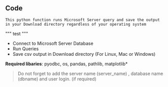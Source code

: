 ## Code
```
This python function runs Microsoft Server query and save the output in your Download directory regardless of your operating system
```
"""
test
"""
- Connect to Microsoft Server Database
- Run Queries
- Save csv output in Download directory (For Linux, Mac or Windows)


**Required libaries**: pyodbc, os, pandas, pathlib, matplotlib*

>Do not forget to add the server name (server_name) , database name (dbname) and user login. (if required)
